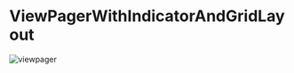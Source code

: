 # ViewPagerWithIndicatorAndGridLayout
![viewpager](https://user-images.githubusercontent.com/59265591/131107223-0916817a-4fbd-4f9f-ad6c-cbb90a1ee402.png)
